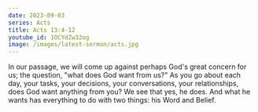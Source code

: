 ```yaml
---
date: 2023-09-03
series: Acts
title: Acts 13:4-12
youtube_id: 1OCYdZw32og
image: /images/latest-sermon/acts.jpg
---
```

In our passage, we will come up against perhaps God's great concern for us; the question, "what does God want from us?" As you go about each day, your tasks, your decisions, your conversations, your relationships, does God want anything from you? We see that yes, he does. And what he wants has everything to do with two things: his Word and Belief.
